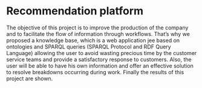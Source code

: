 # Recommendation platform
The objective of this project is to improve the production of the company and to facilitate the flow of information through workflows.
That’s why we proposed a knowledge base, which is a web application jee based on ontologies and SPARQL queries (SPARQL Protocol and RDF Query Language) allowing the user to avoid wasting precious time by the customer service teams and provide a satisfactory response to customers. Also, the user will be able to have his own information and offer an effective solution to resolve breakdowns occurring during work. Finally the results of this project are shown.
